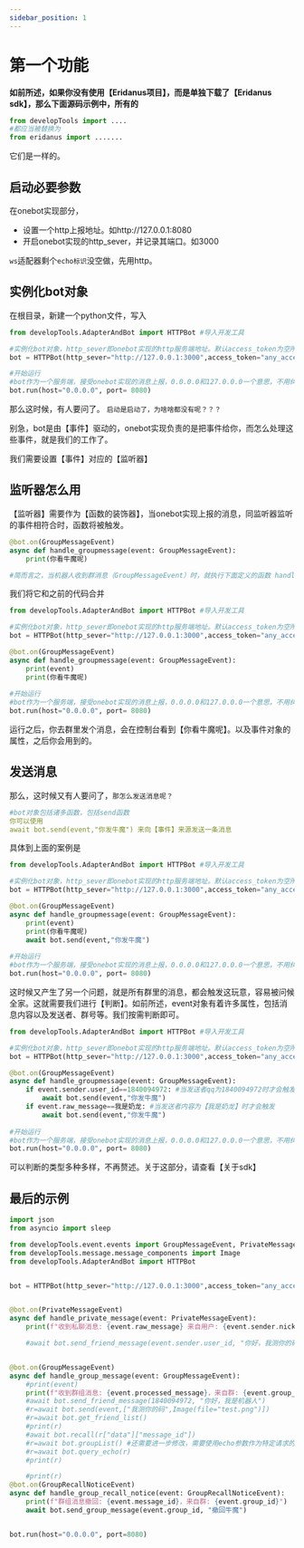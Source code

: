 ```yaml
---
sidebar_position: 1
---
```


# 第一个功能
**如前所述，如果你没有使用【Eridanus项目】，而是单独下载了【Eridanus sdk】，那么下面源码示例中，所有的**
```python
from developTools import ....
#都应当被替换为
from eridanus import .......
```
它们是一样的。
## 启动必要参数
在onebot实现部分，
- 设置一个http上报地址。如http://127.0.0.1:8080
- 开启onebot实现的http_sever，并记录其端口。如3000

`ws`适配器剩个`echo标识`没空做，先用http。
## 实例化bot对象
在根目录，新建一个python文件，写入
```python
from developTools.AdapterAndBot import HTTPBot #导入开发工具

#实例化bot对象，http_sever即onebot实现的http服务端地址。默认access_token为空所以填啥都行
bot = HTTPBot(http_sever="http://127.0.0.1:3000",access_token="any_access_token")

#开始运行
#bot作为一个服务端，接受onebot实现的消息上报，0.0.0.0和127.0.0.0一个意思，不用纠结。
bot.run(host="0.0.0.0", port= 8080)
```
那么这时候，有人要问了。
`启动是启动了，为啥啥都没有呢？？？`

别急，bot是由【事件】驱动的，onebot实现负责的是把事件给你，而怎么处理这些事件，就是我们的工作了。

我们需要设置【事件】对应的【监听器】
## 监听器怎么用
【监听器】需要作为【函数的装饰器】，当onebot实现上报的消息，同监听器监听的事件相符合时，函数将被触发。
```python
@bot.on(GroupMessageEvent) 
async def handle_groupmessage(event: GroupMessageEvent):
    print(你看牛魔呢)

#简而言之，当机器人收到群消息（GroupMessageEvent）时，就执行下面定义的函数 handle_groupmessage。
```
我们将它和之前的代码合并
```python
from developTools.AdapterAndBot import HTTPBot #导入开发工具

#实例化bot对象，http_sever即onebot实现的http服务端地址。默认access_token为空所以填啥都行
bot = HTTPBot(http_sever="http://127.0.0.1:3000",access_token="any_access_token")

@bot.on(GroupMessageEvent) 
async def handle_groupmessage(event: GroupMessageEvent):
    print(event)
    print(你看牛魔呢)
    
#开始运行
#bot作为一个服务端，接受onebot实现的消息上报，0.0.0.0和127.0.0.0一个意思，不用纠结。
bot.run(host="0.0.0.0", port= 8080)
```
运行之后，你去群里发个消息，会在控制台看到【你看牛魔呢】。以及事件对象的属性，之后你会用到的。
## 发送消息
那么，这时候又有人要问了，`那怎么发送消息呢？`
```yaml
#bot对象包括诸多函数，包括send函数
你可以使用
await bot.send(event,"你发牛魔") 来向【事件】来源发送一条消息
```
具体到上面的案例是
```python
from developTools.AdapterAndBot import HTTPBot #导入开发工具

#实例化bot对象，http_sever即onebot实现的http服务端地址。默认access_token为空所以填啥都行
bot = HTTPBot(http_sever="http://127.0.0.1:3000",access_token="any_access_token")

@bot.on(GroupMessageEvent) 
async def handle_groupmessage(event: GroupMessageEvent):
    print(event)
    print(你看牛魔呢)
    await bot.send(event,"你发牛魔") 
    
#开始运行
#bot作为一个服务端，接受onebot实现的消息上报，0.0.0.0和127.0.0.0一个意思，不用纠结。
bot.run(host="0.0.0.0", port= 8080)
```
这时候又产生了另一个问题，就是所有群里的消息，都会触发这玩意，容易被问候全家。这就需要我们进行【判断】。如前所述，event对象有着许多属性，包括消息内容以及发送者、群号等。我们按需判断即可。
```python
from developTools.AdapterAndBot import HTTPBot #导入开发工具

#实例化bot对象，http_sever即onebot实现的http服务端地址。默认access_token为空所以填啥都行
bot = HTTPBot(http_sever="http://127.0.0.1:3000",access_token="any_access_token")

@bot.on(GroupMessageEvent) 
async def handle_groupmessage(event: GroupMessageEvent):
    if event.sender.user_id==1840094972: #当发送者qq为1840094972时才会触发
        await bot.send(event,"你发牛魔") 
    if event.raw_message==我是奶龙: #当发送者内容为【我是奶龙】时才会触发
        await bot.send(event,"你发牛魔") 
        
#开始运行
#bot作为一个服务端，接受onebot实现的消息上报，0.0.0.0和127.0.0.0一个意思，不用纠结。
bot.run(host="0.0.0.0", port= 8080)
```
可以判断的类型多种多样，不再赘述。关于这部分，请查看【关于sdk】
## 最后的示例
```python
import json
from asyncio import sleep

from developTools.event.events import GroupMessageEvent, PrivateMessageEvent, GroupRecallNoticeEvent
from developTools.message.message_components import Image
from developTools.AdapterAndBot import HTTPBot


bot = HTTPBot(http_sever="http://127.0.0.1:3000",access_token="any_access_token")


@bot.on(PrivateMessageEvent)
async def handle_private_message(event: PrivateMessageEvent):
    print(f"收到私聊消息: {event.raw_message} 来自用户: {event.sender.nickname}")

    #await bot.send_friend_message(event.sender.user_id, "你好，我测你的码")


@bot.on(GroupMessageEvent)
async def handle_group_message(event: GroupMessageEvent):
    #print(event)
    print(f"收到群组消息: {event.processed_message}，来自群: {event.group_id}")
    #await bot.send_friend_message(1840094972, "你好，我是机器人")
    #r=await bot.send(event,["我测你的码",Image(file="test.png")])
    #r=await bot.get_friend_list()
    #print(r)
    #await bot.recall(r["data"]["message_id"])
    #r=await bot.groupList() #还需要进一步修改，需要使用echo参数作为特定请求的返回值标识，目前还没有做
    #r=await bot.query_echo(r)
    #print(r)

    #print(r)
@bot.on(GroupRecallNoticeEvent)
async def handle_group_recall_notice(event: GroupRecallNoticeEvent):
    print(f"群组消息撤回: {event.message_id}，来自群: {event.group_id}")
    await bot.send_group_message(event.group_id, "撤回牛魔")


bot.run(host="0.0.0.0", port=8080)

```